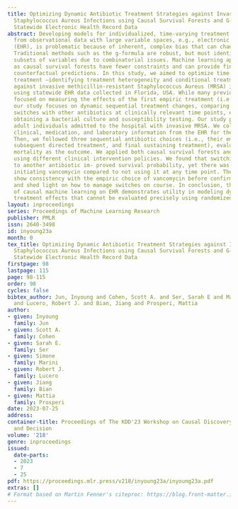 ```yaml
---
title: Optimizing Dynamic Antibiotic Treatment Strategies against Invasive Methicillin-Resistant
  Staphylococcus Aureus Infections using Causal Survival Forests and G-Formula on
  Statewide Electronic Health Record Data
abstract: Developing models for individualized, time-varying treatment optimization
  from observational data with large variable spaces, e.g., electronic health records
  (EHR), is problematic because of inherent, complex bias that can change over time.
  Traditional methods such as the g-formula are robust, but must identify critical
  subsets of variables due to combinatorial issues. Machine learning approaches such
  as causal survival forests have fewer constraints and can provide fine-tuned, individualized
  counterfactual predictions. In this study, we aimed to optimize time-varying antibiotic
  treatment –identifying treatment heterogeneity and conditional treatment effects–
  against invasive methicillin-resistant Staphylococcus Aureus (MRSA) infections,
  using statewide EHR data collected in Florida, USA. While many previous studies
  focused on measuring the effects of the first empiric treatment (i.e., usually vancomycin),
  our study focuses on dynamic sequential treatment changes, comparing possible vancomycin
  switches with other antibiotics at clinically relevant time points, e.g., after
  obtaining a bacterial culture and susceptibility testing. Our study population included
  adult individuals admitted to the hospital with invasive MRSA. We collected demographic,
  clinical, medication, and laboratory information from the EHR for these patients.
  Then, we followed three sequential antibiotic choices (i.e., their empiric treatment,
  subsequent directed treatment, and final sustaining treatment), evaluating 30-day
  mortality as the outcome. We applied both causal survival forests and g-formula
  using different clinical intervention policies. We found that switching from vancomycin
  to another antibiotic im- proved survival probability, yet there was a benefit from
  initiating vancomycin compared to not using it at any time point. These findings
  show consistency with the empiric choice of vancomycin before confirmation of MRSA
  and shed light on how to manage switches on course. In conclusion, this application
  of causal machine learning on EHR demonstrates utility in modeling dynamic, heterogeneous
  treatment effects that cannot be evaluated precisely using randomized clinical trials.
layout: inproceedings
series: Proceedings of Machine Learning Research
publisher: PMLR
issn: 2640-3498
id: inyoung23a
month: 0
tex_title: Optimizing Dynamic Antibiotic Treatment Strategies against Invasive Methicillin-Resistant
  Staphylococcus Aureus Infections using Causal Survival Forests and G-Formula on
  Statewide Electronic Health Record Data
firstpage: 98
lastpage: 115
page: 98-115
order: 98
cycles: false
bibtex_author: Jun, Inyoung and Cohen, Scott A. and Ser, Sarah E and Marini, Simone
  and Lucero, Robert J. and Bian, Jiang and Prosperi, Mattia
author:
- given: Inyoung
  family: Jun
- given: Scott A.
  family: Cohen
- given: Sarah E.
  family: Ser
- given: Simone 
  family: Marini
- given: Robert J.
  family: Lucero
- given: Jiang 
  family: Bian
- given: Mattia 
  family: Prosperi
date: 2023-07-25
address:
container-title: Proceedings of The KDD'23 Workshop on Causal Discovery, Prediction
  and Decision
volume: '218'
genre: inproceedings
issued:
  date-parts:
  - 2023
  - 7
  - 25
pdf: https://proceedings.mlr.press/v218/inyoung23a/inyoung23a.pdf
extras: []
# Format based on Martin Fenner's citeproc: https://blog.front-matter.io/posts/citeproc-yaml-for-bibliographies/
---
```

